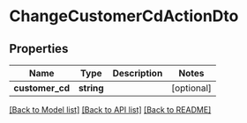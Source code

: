 # ChangeCustomerCdActionDto

## Properties
Name | Type | Description | Notes
------------ | ------------- | ------------- | -------------
**customer_cd** | **string** |  | [optional] 

[[Back to Model list]](../README.md#documentation-for-models) [[Back to API list]](../README.md#documentation-for-api-endpoints) [[Back to README]](../README.md)


